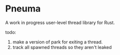 # Pneuma
A work in progress user-level thread library for Rust. 


todo: 
1. make a version of park for exiting a thread.
2. track all spawned threads so they aren't leaked